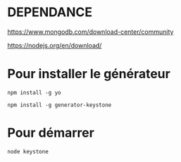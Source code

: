 DEPENDANCE
===

https://www.mongodb.com/download-center/community

https://nodejs.org/en/download/

Pour installer le générateur
===

`npm install -g yo`

`npm install -g generator-keystone`

Pour démarrer
===

`node keystone`